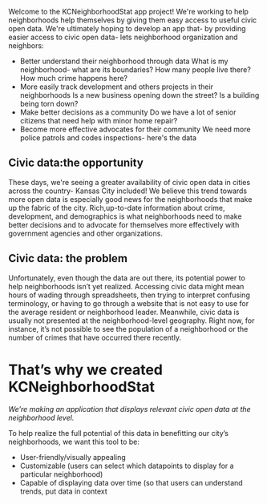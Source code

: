 Welcome to the KCNeighborhoodStat app project! We're working  to help neighborhoods help themselves by giving them easy access to useful civic open data.
We're ultimately hoping to develop an app that- by providing easier access to civic open data- lets neighborhood
organization and neighbors:

*  Better understand their neighborhood through data
What is my neighborhood- what are its boundaries? How many people live there? How much crime happens here?
*  More easily track development and others projects in their neighborhoods
Is a new business opening  down the street? Is a building being torn down?
*  Make better decisions as a community
Do we have a lot of senior citizens that need help with minor home repair?
*  Become more effective advocates for their community
We need more police patrols and codes inspections- here's the data

## Civic data:the opportunity

These days, we're seeing a greater availability of civic open data in cities
across the country- Kansas City included! We believe this trend towards more open data is especially good news for
the neighborhoods that make up the fabric of the city. Rich,up-to-date information about crime, development, and demographics is what neighborhoods need to make better decisions and to advocate for themselves more effectively with government agencies and other organizations.

## Civic data: the problem

Unfortunately, even though the data are out there,  its potential power to help neighborhoods isn’t yet realized.
Accessing civic data might mean hours of wading through spreadsheets, then trying to interpret confusing terminology, or having to go through a website that is not easy to use for the average resident or neighborhood leader.
Meanwhile, civic data is usually not presented at the neighborhood-level geography. Right now, for instance, it’s not possible to see the population of a neighborhood or the number of crimes that have occurred there recently. 

# That’s why we created KCNeighborhoodStat
*We’re making an application that displays relevant civic open data at the neighborhood level.*

To help realize the full potential of this data in benefitting our city’s neighborhoods, we want this tool to be:

* User-friendly/visually appealing
* Customizable (users can select which datapoints to display for a particular neighborhood)
* Capable of displaying data over time (so that users can understand trends, put data in context

